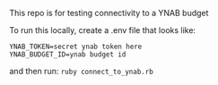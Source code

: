 This repo is for testing connectivity to a YNAB budget

To run this locally, create a .env file that looks like:
```
YNAB_TOKEN=secret ynab token here
YNAB_BUDGET_ID=ynab budget id
```

and then run:
`ruby connect_to_ynab.rb`
